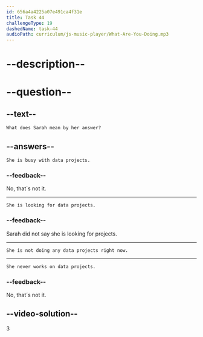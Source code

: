 ```yaml
---
id: 656a4a4225a07e491ca4f31e
title: Task 44
challengeType: 19
dashedName: task-44
audioPath: curriculum/js-music-player/What-Are-You-Doing.mp3
---
```


<!--
AUDIO REFERENCE: 

Sarah: Hi Bob! I'm not working on any data projects at the moment.

-->

# --description--

# --question--

## --text--

`What does Sarah mean by her answer?`

## --answers--

`She is busy with data projects.`

### --feedback--

No, that´s not it.

---

`She is looking for data projects.`

### --feedback--

Sarah did not say she is looking for projects. 

---

`She is not doing any data projects right now.`

---

`She never works on data projects.`

### --feedback--

No, that´s not it.

## --video-solution--

3

